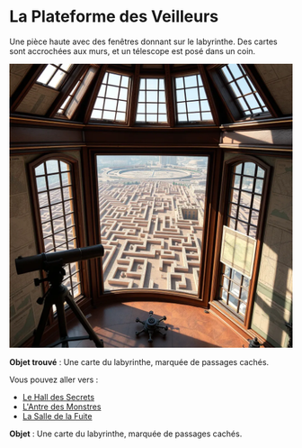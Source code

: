 # La Plateforme des Veilleurs

Une pièce haute avec des fenêtres donnant sur le labyrinthe. Des cartes sont accrochées aux murs, et un télescope est posé dans un coin.

![Plateforme des Veilleurs](../images/salle_4.webp)


**Objet trouvé** : Une carte du labyrinthe, marquée de passages cachés.

Vous pouvez aller vers :
- [Le Hall des Secrets](salle2.md)
- [L'Antre des Monstres](salle3.md)
- [La Salle de la Fuite](salle5.md)

**Objet** : Une carte du labyrinthe, marquée de passages cachés.

